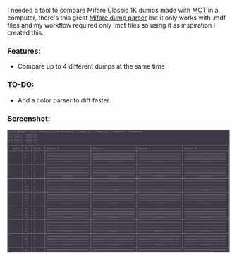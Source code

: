 I needed a tool to compare Mifare Classic 1K dumps made with [MCT](https://github.com/ikarus23/MifareClassicTool) in a computer, there's this great [Mifare dump parser](https://github.com/zhovner/mfdread) but it only works with .mdf files and my workflow required only .mct files so using it as inspiration I created this.

### Features:
- Compare up to 4 different dumps at the same time

### TO-DO:
- Add a color parser to diff faster

### Screenshot:
![tool screenshot](mctread.png)
